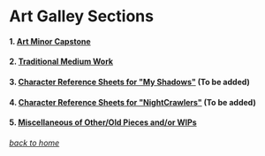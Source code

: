 <!-- layout: page
title: "gallery"
permalink: /gallery/ -->

# Art Galley Sections

#### 1. [Art Minor Capstone](https://jmorrison11.github.io/minor)

#### 2. [Traditional Medium Work](https://jmorrison11.github.io/trad)

#### 3. [Character Reference Sheets for "My Shadows"](https://jmorrison11.github.io/shadows) (To be added)

#### 4. [Character Reference Sheets for "NightCrawlers"](https://jmorrison11.github.io/nightcrawlers) (To be added)

#### 5. [Miscellaneous of Other/Old Pieces and/or WIPs](https://jmorrison11.github.io/wips)

###### [back to home](jmorrison11.github.io) 

